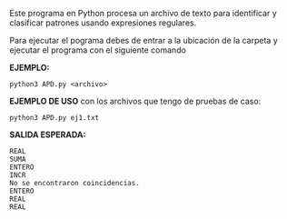 Este programa en Python procesa un archivo de texto para identificar y clasificar patrones usando expresiones regulares.

Para ejecutar el pograma debes de entrar a la ubicación de la carpeta y ejecutar el programa con el siguiente comando 

**EJEMPLO:**

```
python3 APD.py <archivo>
```

**EJEMPLO DE USO** con los archivos que tengo de pruebas de caso:

```
python3 APD.py ej1.txt
```

**SALIDA ESPERADA:**

```
REAL
SUMA
ENTERO
INCR
No se encontraron coincidencias.
ENTERO
REAL
REAL
```
